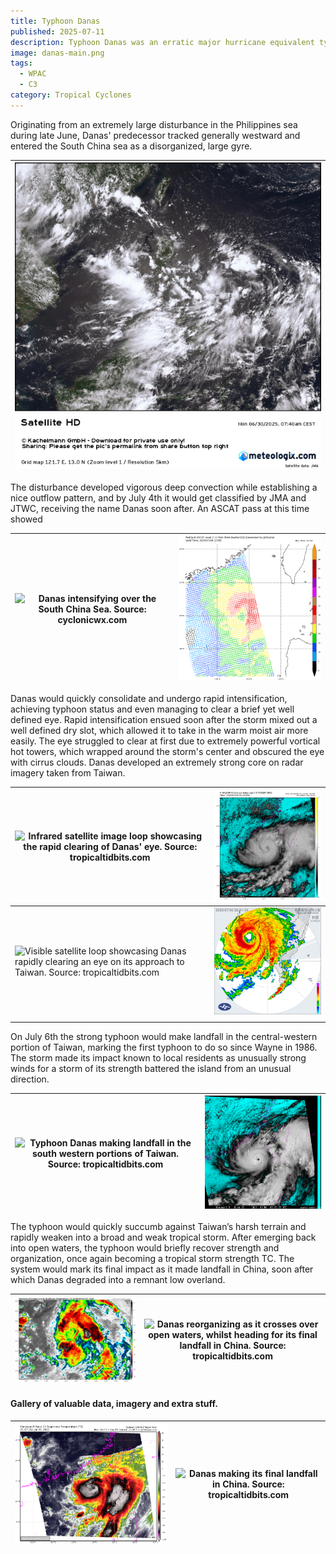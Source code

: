 ```yaml
---
title: Typhoon Danas
published: 2025-07-11
description: Typhoon Danas was an erratic major hurricane equivalent typhoon which struck Taiwan’s western coast at/near peak intensity.
image: danas-main.png
tags:
  - WPAC
  - C3
category: Tropical Cyclones
---
```

Originating from an extremely large disturbance in the Philippines sea during late June, Danas' predecessor tracked generally westward and entered the South China sea as a disorganized, large gyre.

| ![The disturbance that spawned Danas in late June 2025. Source: meteologix.com](0-danas-disturbance.png) |
| -------------------------------------------------------------------------------------------------------- |

The disturbance developed vigorous deep convection while establishing a nice outflow pattern, and by July 4th it would get classified by JMA and JTWC, receiving the name Danas soon after. An ASCAT pass at this time showed 

| ![Danas intensifying over the South China Sea. Source: cyclonicwx.com](1-danas-formation.gif) | ![ASCAT pass taken around the end of the gif, showing Danas with a well defined albeit asymmetric core. Source: manati.star.nesdis.noaa.gov](5-danas-ascat.png) |
| --------------------------------------------------------------------------------------------- | --------------------------------------------------------------------------------------------------------------------------------------------------------------- |

Danas would quickly consolidate and undergo rapid intensification, achieving typhoon status and even managing to clear a brief yet well defined eye. Rapid intensification ensued soon after the storm mixed out a well defined dry slot, which allowed it to take in the warm moist air more easily. The eye struggled to clear at first due to extremely powerful vortical hot towers, which wrapped around the storm's center and obscured the eye with cirrus clouds. Danas developed an extremely strong core on radar imagery taken from Taiwan.

| ![Infrared satellite image loop showcasing the rapid clearing of Danas' eye. Source: tropicaltidbits.com](10-danas-ri.gif)                 | ![Typhoon Danas clearing an eye soon before its landfall in Taiwan. Source: dapiya.top](8-danas-eye.png)                                                 |
| ------------------------------------------------------------------------------------------------------------------------------------------ | -------------------------------------------------------------------------------------------------------------------------------------------------------- |
| ![Visible satellite loop showcasing Danas rapidly clearing an eye on its approach to Taiwan. Source: tropicaltidbits.com](11-danas-ri.gif) | ![Radar image taken not long before Danas' first landfall in Taiwan, in which the storm exhibits a powerful core. Source:cwa.gov.tw](14-danas-radar.png) |
|                                                                                                                                            |                                                                                                                                                          |

On July 6th the strong typhoon would make landfall in the central-western portion of Taiwan, marking the first typhoon to do so since Wayne in 1986. The storm made its impact known to local residents as unusually strong winds for a storm of its strength battered the island from an unusual direction. 

| ![Typhoon Danas making landfall in the south western portions of Taiwan. Source: tropicaltidbits.com](12-danas-landfall.gif) | ![Enhanced visible image showing Danas' clear eye. Source: weather-models.info](9-danas-eye.png) |
| ---------------------------------------------------------------------------------------------------------------------------- | ------------------------------------------------------------------------------------------------ |

The typhoon would quickly succumb against Taiwan’s harsh terrain and rapidly weaken into a broad and weak tropical storm. After emerging back into open waters, the typhoon would briefly recover strength and organization, once again becoming a tropical storm strength TC. The system would mark its final impact as it made landfall in China, soon after which Danas degraded into a remnant low overland.

| ![Typhoon Danas looking disorganized over the mountainous terrain of Taiwan. Source: tropicaltidbits.com](17-danas-dying.jpg) | ![Danas reorganizing as it crosses over open waters, whilst heading for its final landfall in China. Source: tropicaltidbits.com](18-danas-weak.gif) |
| ----------------------------------------------------------------------------------------------------------------------------- | ---------------------------------------------------------------------------------------------------------------------------------------------------- |

#### Gallery of valuable data, imagery and extra stuff.


| ![Danas rapidly intensifying over the South China Sea. Source: cyclonic.wx](7-danas-RI.png) | ![Danas making its final landfall in China. Source: tropicaltidbits.com](19-danas-dead.gif) |
| ------------------------------------------------------------------------------------------- | ------------------------------------------------------------------------------------------- |
